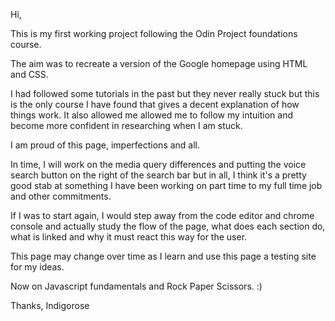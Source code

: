 Hi,

This is my first working project following the Odin Project foundations course.

The aim was to recreate a version of the Google homepage using HTML and CSS. 

I had followed some tutorials in the past but they never really stuck but this is the only course I have found that gives a decent explanation of how things work. It also allowed me allowed me to follow my intuition and become more confident in researching when I am stuck.   

I am proud of this page, imperfections and all. 

In time, I will work on the media query differences and putting the voice search button on the right of the search bar but in all, I think it's a pretty good stab at something I have been working on part time to my full time job and other commitments. 

If I was to start again, I would step away from the code editor and chrome console and actually study the flow of the page, what does each section do, what is linked and why it must react this way for the user. 

This page may change over time as I learn and use this page a testing site for my ideas.

Now on Javascript fundamentals and Rock Paper Scissors. :)

Thanks,
Indigorose
